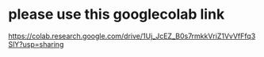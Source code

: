 # please use this googlecolab link 
https://colab.research.google.com/drive/1Uj_JcEZ_B0s7rmkkVriZ1VvVfFfq3SlY?usp=sharing
